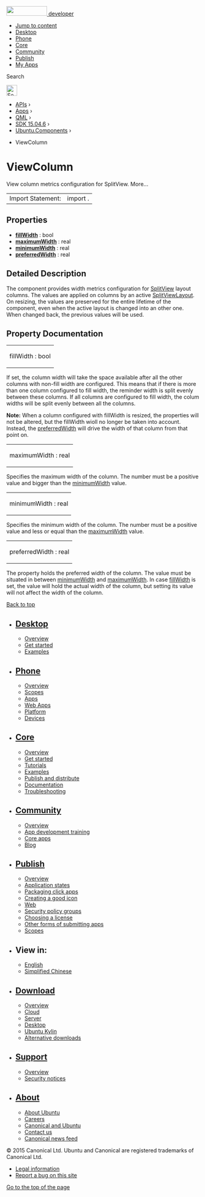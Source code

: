 <a href="https://developer.ubuntu.com/" class="logo-ubuntu"><img src="https://developer.ubuntu.com/assets/sites/ubuntu/latest/u/img/logos/logo-ubuntu-orange.svg" width="106" height="25" /> <span>developer</span></a>

-   [Jump to content](index.html#main-content)
-   [Desktop](https://developer.ubuntu.com/en/desktop/)
-   [Phone](https://developer.ubuntu.com/en/phone/)
-   [Core](https://developer.ubuntu.com/core)
-   [Community](https://developer.ubuntu.com/en/community/)
-   [Publish](https://developer.ubuntu.com/en/publish/)
-   [My Apps](https://myapps.developer.ubuntu.com/)

Search

<img src="https://developer.ubuntu.com/assets/sites/ubuntu/latest/u/img/search-white.svg" alt="Search" height="28" />

-   [APIs](../../../../index.html) ›
-   [Apps](../../../index.html) ›
-   [QML](../../index.html) ›
-   [SDK 15.04.6](../index.html) ›
-   [Ubuntu.Components](../Ubuntu.Components/index.html) ›

<!-- -->

-   ViewColumn

ViewColumn
==========

<span class="subtitle"></span>
View column metrics configuration for SplitView. More...

|                   |          |
|-------------------|----------|
| Import Statement: | import . |

<span id="properties"></span>
Properties
----------

-   ****[fillWidth](index.html#fillWidth-prop)**** : bool
-   ****[maximumWidth](index.html#maximumWidth-prop)**** : real
-   ****[minimumWidth](index.html#minimumWidth-prop)**** : real
-   ****[preferredWidth](index.html#preferredWidth-prop)**** : real

<span id="details"></span>
Detailed Description
--------------------

The component provides width metrics configuration for [SplitView](../Ubuntu.Components.Labs.SplitView/index.html) layout columns. The values are applied on columns by an active [SplitViewLayout](../Ubuntu.Components.SplitViewLayout/index.html). On resizing, the values are preserved for the entire lifetime of the component, even when the active layout is changed into an other one. When changed back, the previous values will be used.

Property Documentation
----------------------

<table>
<colgroup>
<col width="100%" />
</colgroup>
<tbody>
<tr class="odd">
<td><p><span id="fillWidth-prop"></span><span class="name">fillWidth</span> : <span class="type">bool</span></p></td>
</tr>
</tbody>
</table>

If set, the column width will take the space available after all the other columns with non-fill width are configured. This means that if there is more than one column configured to fill width, the reminder width is split evenly between these columns. If all columns are configured to fill width, the colum widths will be split evenly between all the columns.

**Note:** When a column configured with fillWidth is resized, the properties will not be altered, but the fillWidth wioll no longer be taken into account. Instead, the [preferredWidth](index.html#preferredWidth-prop) will drive the width of that column from that point on.

<table>
<colgroup>
<col width="100%" />
</colgroup>
<tbody>
<tr class="odd">
<td><p><span id="maximumWidth-prop"></span><span class="name">maximumWidth</span> : <span class="type">real</span></p></td>
</tr>
</tbody>
</table>

Specifies the maximum width of the column. The number must be a positive value and bigger than the [minimumWidth](index.html#minimumWidth-prop) value.

<table>
<colgroup>
<col width="100%" />
</colgroup>
<tbody>
<tr class="odd">
<td><p><span id="minimumWidth-prop"></span><span class="name">minimumWidth</span> : <span class="type">real</span></p></td>
</tr>
</tbody>
</table>

Specifies the minimum width of the column. The number must be a positive value and less or equal than the [maximumWidth](index.html#maximumWidth-prop) value.

<table>
<colgroup>
<col width="100%" />
</colgroup>
<tbody>
<tr class="odd">
<td><p><span id="preferredWidth-prop"></span><span class="name">preferredWidth</span> : <span class="type">real</span></p></td>
</tr>
</tbody>
</table>

The property holds the preferred width of the column. The value must be situated in between [minimumWidth](index.html#minimumWidth-prop) and [maximumWidth](index.html#maximumWidth-prop). In case [fillWidth](index.html#fillWidth-prop) is set, the value will hold the actual width of the column, but setting its value will not affect the width of the column.

[Back to top](index.html#)

-   [Desktop](https://developer.ubuntu.com/en/desktop/)
    ---------------------------------------------------

    -   [Overview](https://developer.ubuntu.com/en/desktop/)
    -   [Get started](http://snapcraft.io/?utm_source=developer.ubuntu.com&utm_medium=devportal&utm_term=snaps%20snapcraft%20desktop&utm_content=menu&utm_campaign=duc_snappers)
    -   [Examples](https://github.com/ubuntu/snappy-playpen)

-   [Phone](https://developer.ubuntu.com/en/phone/)
    -----------------------------------------------

    -   [Overview](https://developer.ubuntu.com/en/phone/)
    -   [Scopes](https://developer.ubuntu.com/en/phone/scopes/)
    -   [Apps](https://developer.ubuntu.com/en/phone/apps/)
    -   [Web Apps](https://developer.ubuntu.com/en/phone/web/)
    -   [Platform](https://developer.ubuntu.com/en/phone/platform/)
    -   [Devices](https://developer.ubuntu.com/en/phone/devices/)

-   [Core](https://developer.ubuntu.com/core)
    -----------------------------------------

    -   [Overview](https://developer.ubuntu.com/core)
    -   [Get started](https://developer.ubuntu.com/core/get-started)
    -   [Tutorials](https://developer.ubuntu.com/core/tutorials)
    -   [Examples](https://developer.ubuntu.com/core/examples)
    -   [Publish and distribute](https://developer.ubuntu.com/core/publish-and-distribute)
    -   [Documentation](https://developer.ubuntu.com/core/documentation)
    -   [Troubleshooting](https://developer.ubuntu.com/core/troubleshooting)

-   [Community](https://developer.ubuntu.com/en/community/)
    -------------------------------------------------------

    -   [Overview](https://developer.ubuntu.com/en/community/)
    -   [App development training](https://developer.ubuntu.com/en/community/training/)
    -   [Core apps](https://developer.ubuntu.com/en/community/core-apps/)
    -   [Blog](https://developer.ubuntu.com/en/community/blog/)

-   [Publish](https://developer.ubuntu.com/en/publish/)
    ---------------------------------------------------

    -   [Overview](https://developer.ubuntu.com/en/publish/)
    -   [Application states](https://developer.ubuntu.com/en/publish/application-states/)
    -   [Packaging click apps](https://developer.ubuntu.com/en/publish/packaging-click-apps/)
    -   [Creating a good icon](https://developer.ubuntu.com/en/publish/creating-a-good-icon/)
    -   [Web](https://developer.ubuntu.com/en/publish/web/)
    -   [Security policy groups](https://developer.ubuntu.com/en/publish/security-policy-groups/)
    -   [Choosing a license](https://developer.ubuntu.com/en/publish/choosing-a-license/)
    -   [Other forms of submitting apps](https://developer.ubuntu.com/en/publish/other-forms-of-submitting-apps/)
    -   [Scopes](https://developer.ubuntu.com/en/publish/scopes/)

-   View in:
    --------

    -   [English](index.html "Change to language: English")
    -   [Simplified Chinese](index.html "Change to language: Simplified Chinese")

-   [Download](http://ubuntu.com/download/)
    ---------------------------------------

    -   [Overview](http://ubuntu.com/download)
    -   [Cloud](http://ubuntu.com/download/cloud)
    -   [Server](http://ubuntu.com/download/server)
    -   [Desktop](http://ubuntu.com/download/desktop)
    -   [Ubuntu Kylin](http://ubuntu.com/download/ubuntu-kylin)
    -   [Alternative downloads](http://ubuntu.com/download/alternative-downloads)

-   [Support](http://ubuntu.com/support/)
    -------------------------------------

    -   [Overview](http://ubuntu.com/support)
    -   [Security notices](http://www.ubuntu.com/usn/)

-   [About](http://ubuntu.com/about/)
    ---------------------------------

    -   [About Ubuntu](http://ubuntu.com/about/about-ubuntu)
    -   [Careers](http://www.canonical.com/careers)
    -   [Canonical and Ubuntu](http://ubuntu.com/about/canonical-and-ubuntu)
    -   [Contact us](http://ubuntu.com/about/contact-us)
    -   [Canonical news feed](http://insights.ubuntu.com/feed/)

© 2015 Canonical Ltd. Ubuntu and Canonical are registered trademarks of Canonical Ltd.

-   [Legal information](http://www.ubuntu.com/legal)
-   [Report a bug on this site](https://bugs.launchpad.net/developer-ubuntu-com/)

<span class="accessibility-aid">[Go to the top of the page](index.html#)</span>
